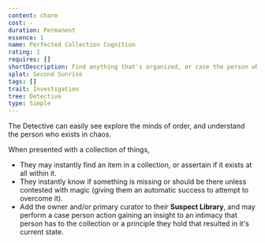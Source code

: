 ```yaml
---
content: charm
cost: -
duration: Permanent
essence: 1
name: Perfected Collection Cognition
rating: 1
requires: []
shortDescription: Find anything that's organized, or case the person who left it disorganized
splat: Second Sunrise
tags: []
trait: Investigation
tree: Detective
type: Simple
---
```


The Detective can easily see explore the minds of order, and understand the person who exists in chaos.

When presented with a collection of things,

- They may instantly find an item in a collection, or assertain if it exists at all within it.
- They instantly know if something is missing or should be there unless contested with magic (giving them an automatic success to attempt to overcome it).
- Add the owner and/or primary curator to their **Suspect Library**, and may perform a case person action gaining an insight to an intimacy that person has to the collection or a principle they hold that resulted in it's current state.

